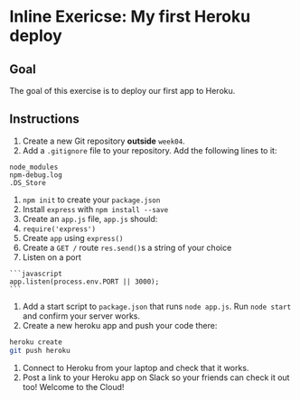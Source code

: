 # Inline Exericse: My first Heroku deploy

## Goal

The goal of this exercise is to deploy our first app to Heroku.

## Instructions

1. Create a new Git repository **outside** `week04`.
1. Add a `.gitignore` file to your repository. Add the following lines to
   it:

  ```
  node_modules
  npm-debug.log
  .DS_Store
  ```

1. `npm init` to create your `package.json`
1. Install `express` with `npm install --save`
1. Create an `app.js` file, `app.js` should:
  1. `require('express')`
  1. Create `app` using `express()`
  1. Create a `GET /` route `res.send()`s a string of your choice
  1. Listen on a port

    ```javascript
    app.listen(process.env.PORT || 3000);
    ```

1. Add a start script to `package.json` that runs `node app.js`.
   Run `node start` and confirm your server works.
1. Create a new heroku app and push your code there:

  ```bash
  heroku create
  git push heroku
  ```

1. Connect to Heroku from your laptop and check that it works.
1. Post a link to your Heroku app on Slack so your friends can check it out too! Welcome to the Cloud!

